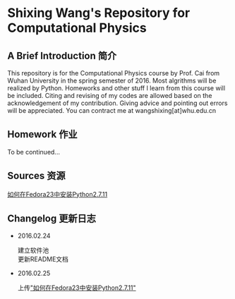 # Shixing Wang's Repository for Computational Physics
## A Brief Introduction 简介
This repository is for the Computational Physics course by Prof. Cai from Wuhan University in the spring semester of 2016. Most algrithms will be realized by Python. Homeworks and other stuff I learn from this course will be included. Citing and revising of my codes are allowed based on the acknowledgement of my contribution. Giving advice and pointing out errors will be appreciated. You can contract me at wangshixing[at]whu.edu.cn
## Homework 作业
To be continued...
## Sources 资源
[如何在Fedora23中安装Python2.7.11](https://github.com/ShixingWang/computationalphysics_N2013301020050/Fedora23.Python.2_7_11.md)
## Changelog 更新日志
- 2016.02.24   

  建立软件池<br>更新README文档

- 2016.02.25

  上传["如何在Fedora23中安装Python2.7.11"](https://github.com/ShixingWang/computationalphysics_N2013301020050/Fedora23.Python.2_7_11.md)
